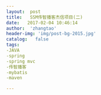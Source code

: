 ```yaml
---
layout:  post
title:   SSM传智播客杰信项目(二)
date:   2017-02-04 10:46:14
author:  'zhangtao'
header-img: 'img/post-bg-2015.jpg'
catalog:   false
tags:
-JAVA
-spring
-spring mvc
-传智播客
-mybatis
-maven

---
```

















